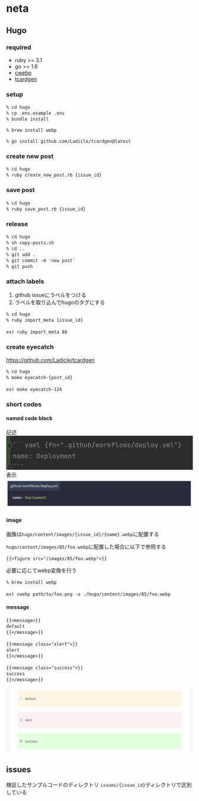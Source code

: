 # neta

## Hugo
### required

- ruby >= 3.1
- go >= 1.6
- [cwebp](https://formulae.brew.sh/formula/webp)
- [tcardgen](https://github.com/Ladicle/tcardgen)

### setup
```shell
% cd hugo
% cp .env.example .env
% bundle install
```

```shell
% brew install webp
```

```shell
% go install github.com/Ladicle/tcardgen@latest
```

### create new post
```shell
% cd hugo
% ruby create_new_post.rb {issue_id}
```

### save post
```shell
% cd hugo
% ruby save_post.rb {issue_id}
```

### release
```shell
% cd hugo
% sh copy-posts.sh
% cd ..
% git add .
% git commit -m 'new post'
% git push
```

### attach labels
1. github issueにラベルをつける
2. ラベルを取り込んでhugoのタグにする
```shell
% cd hugo
% ruby import_meta {issue_id}

ex) ruby import_meta 88
```

### create eyecatch
https://github.com/Ladicle/tcardgen

```shell
% cd hugo
% make eyecatch-{post_id}

ex) make eyecatch-124
```

### short codes
#### named code block
記述
![named code block](images/named_code_block_1.png)
表示
![named code block](images/named_code_block_2.png)

#### image
画像は`hugo/content/images/{issue_id}/{name}.webp`に配置する

`hugo/content/images/85/foo.webp`に配置した場合に以下で参照する
```
{{<figure src="/images/85/foo.webp">}}
```



必要に応じてwebp変換を行う
```
% brew install webp

ex) cwebp path/to/foo.png -o ./hugo/content/images/85/foo.webp
```

#### message
```
{{<message>}}
default
{{</message>}}

{{<message class="alert">}}
alert
{{</message>}}

{{<message class="success">}}
success
{{</message>}}
```

![shortcode message](images/shortcode_message.png)

## issues
検証したサンプルコードのディレクトリ
`issues/{issue_id}`ディレクトリで区別している


